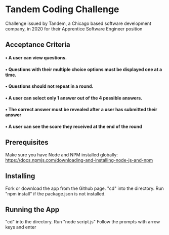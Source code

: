 # Tandem Coding Challenge
  Challenge issued by Tandem, a Chicago based software development company, in 2020 for their Apprentice Software Engineer position
   
## Acceptance Criteria
#### • A user can view questions.
#### • Questions with their multiple choice options must be displayed one at a time.
#### • Questions should not repeat in a round.
#### • A user can select only 1 answer out of the 4 possible answers.
#### • The correct answer must be revealed after a user has submitted their answer
#### • A user can see the score they received at the end of the round

## Prerequisites
  Make sure you have Node and NPM installed globally:
  https://docs.npmjs.com/downloading-and-installing-node-js-and-npm


## Installing
  Fork or download the app from the Github page.
  "cd" into the directory. Run "npm install" if the package.json is not installed.
  
## Running the App
  "cd" into the directory. Run "node script.js"
  Follow the prompts with arrow keys and enter

